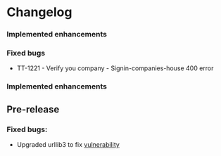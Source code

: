 # Changelog

### Implemented enhancements 

### Fixed bugs

- TT-1221 - Verify you company - Signin-companies-house 400 error

### Implemented enhancements

## Pre-release

### Fixed bugs:

- Upgraded urllib3 to fix [vulnerability](https://nvd.nist.gov/vuln/detail/CVE-2019-11324)
